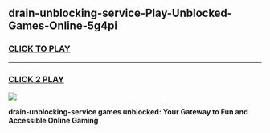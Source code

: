 
## drain-unblocking-service-Play-Unblocked-Games-Online-5g4pi
<h3>
<a href="https://premium76.site?title=drain-unblocking-service&ref=25A">CLICK TO PLAY</a></h3>
<hr>

<h3>
<a href="https://premium76.site?title=drain-unblocking-service&ref=25A">CLICK 2 PLAY</a>
  
</h3>

<a href="https://premium76.site?title=drain-unblocking-service&ref=25A"><img src="https://clearcache.store/games.png"></a>


**drain-unblocking-service games unblocked: Your Gateway to Fun and Accessible Online Gaming**
